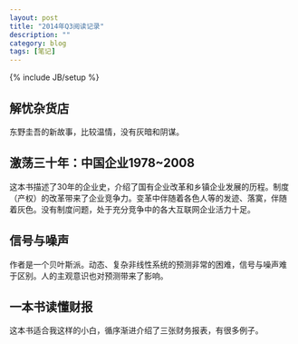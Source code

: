 ```yaml
---
layout: post
title: "2014年Q3阅读记录"
description: ""
category: blog
tags: [笔记]
---
```

{% include JB/setup %}
## 解忧杂货店 ##

东野圭吾的新故事，比较温情，没有灰暗和阴谋。

## 激荡三十年：中国企业1978~2008 ##

这本书描述了30年的企业史，介绍了国有企业改革和乡镇企业发展的历程。制度
（产权）的改革带来了企业竞争力。变革中伴随着各色人等的发迹、落寞，伴随
着灰色。没有制度问题，处于充分竞争中的各大互联网企业活力十足。

## 信号与噪声 ##

作者是一个贝叶斯派。动态、复杂非线性系统的预测非常的困难，信号与噪声难
于区别。人的主观意识也对预测带来了影响。

## 一本书读懂财报 ##

这本书适合我这样的小白，循序渐进介绍了三张财务报表，有很多例子。
